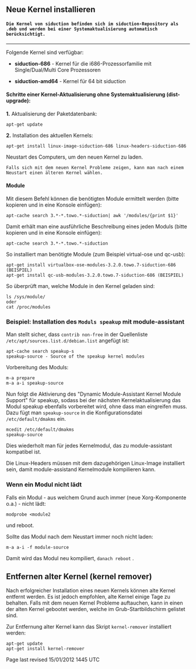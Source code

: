 <div class="divider" id="kern-upgrade"></div>

## Neue Kernel installieren

#### `Die Kernel von siduction befinden sich im siduction-Repository als .deb und werden bei einer Systemaktualisierung automatisch berücksichtigt.` 

---

Folgende Kernel sind verfügbar:

+  **siduction-686**  - Kernel für die i686-Prozessorfamilie mit Single/Dual/Multi Core Prozessoren

+  **siduction-amd64**  - Kernel für 64 bit siduction

#### Schritte einer Kernel-Aktualisierung ohne Systemaktualisierung (dist-upgrade):

 **1.**  Aktualisierung der Paketdatenbank:

~~~
apt-get update
~~~

 **2.**  Installation des aktuellen Kernels:

~~~
apt-get install linux-image-siduction-686 linux-headers-siduction-686
~~~

Neustart des Computers, um den neuen Kernel zu laden.

`Falls sich mit dem neuen Kernel Probleme zeigen, kann man nach einem Neustart einen älteren Kernel wählen.` 

#### Module

Mit diesem Befehl können die benötigten Module ermittelt werden (bitte kopieren und in eine Konsole einfügen):

~~~
apt-cache search 3.*-*.towo.*-siduction| awk '/modules/{print $1}'
~~~

Damit erhält man eine ausführliche Beschreibung eines jeden Moduls (bitte kopieren und in eine Konsole einfügen):

~~~
apt-cache search 3.*-*.towo.*-siduction
~~~

So installiert man benötigte Module (zum Beispiel virtual-ose und qc-usb):

~~~
apt-get install virtualbox-ose-modules-3.2.0.towo.7-siduction-686 (BEISPIEL)
apt-get install qc-usb-modules-3.2.0.towo.7-siduction-686 (BEISPIEL)
~~~

So überprüft man, welche Module in den Kernel geladen sind:

~~~
ls /sys/module/
oder
cat /proc/modules
~~~

### Beispiel: Installation des `Moduls speakup`  mit module-assistant

Man stellt sicher, dass `contrib non-free`  in der Quellenliste `/etc/apt/sources.list.d/debian.list`  angefügt ist: 

~~~
apt-cache search speakup-s
speakup-source - Source of the speakup kernel modules
~~~

Vorbereitung des Moduls:

~~~
m-a prepare
m-a a-i speakup-source
~~~

Nun folgt die Aktivierung des "Dynamic Module-Assistant Kernel Module Support" für speakup, sodass bei der nächsten Kernelaktualisierung das Modul speakup ebenfalls vorbereitet wird, ohne dass man eingreifen muss. Dazu fügt man `speakup-source`  in die Konfigurationsdatei `/etc/default/dmakms`  ein. 

~~~
mcedit /etc/default/dmakms
speakup-source
~~~

Dies wiederholt man für jedes Kernelmodul, das zu module-assistant kompatibel ist.

Die Linux-Headers müssen mit dem dazugehörigen Linux-Image installiert sein, damit module-assistand Kernelmodule kompilieren kann.

### Wenn ein Modul nicht lädt

Falls ein Modul - aus welchem Grund auch immer (neue Xorg-Komponente o.a.) - nicht lädt:

~~~
modprobe <module2
~~~

und reboot.

Sollte das Modul nach dem Neustart immer noch nicht laden:

~~~
m-a a-i -f module-source
~~~

Damit wird das Modul neu kompiliert, `danach reboot` .

<div class="divider" id="kern-remove"></div>

## Entfernen alter Kernel (kernel remover)

Nach erfolgreicher Installation eines neuen Kernels können alte Kernel entfernt werden. Es ist jedoch empfohlen, alte Kernel einige Tage zu behalten. Falls mit dem neuen Kernel Probleme auftauchen, kann in einen der alten Kernel gebootet werden, welche im Grub-Startbildschirm gelistet sind.

Zur Entfernung alter Kernel kann das Skript `kernel-remover`  installiert werden:

~~~
apt-get update
apt-get install kernel-remover
~~~

<div id="rev">Page last revised 15/01/2012 1445 UTC</div>
